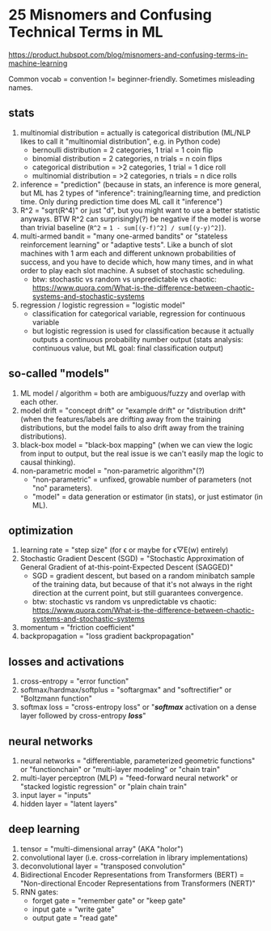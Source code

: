 # 25 Misnomers and Confusing Technical Terms in ML

https://product.hubspot.com/blog/misnomers-and-confusing-terms-in-machine-learning

Common vocab = convention != beginner-friendly. Sometimes misleading names.

## stats

1. multinomial distribution = actually is categorical distribution (ML/NLP likes to call it "multinomial distribution", e.g. in Python code)
   - bernoulli distribution = 2 categories, 1 trial = 1 coin flip
   - binomial distribution = 2 categories, n trials = n coin flips
   - categorical distribution = >2 categories, 1 trial = 1 dice roll
   - multinomial distribution = >2 categories, n trials = n dice rolls
2. inference = "prediction" (because in stats, an inference is more general, but ML has 2 types of "inference": training/learning time, and prediction time. Only during prediction time does ML call it "inference")
3. R^2 = "sqrt(R^4)" or just "d", but you might want to use a better statistic anyways. BTW R^2 can surprisingly(?) be negative if the model is worse than trivial baseline (`R^2` = `1 - sum[(y-f)^2] / sum[(y-y)^2]`).
4. multi-armed bandit = "many one-armed bandits" or "stateless reinforcement learning" or "adaptive tests". Like a bunch of slot machines with 1 arm each and different unknown probabilities of success, and you have to decide which, how many times, and in what order to play each slot machine. A subset of stochastic scheduling.
   - btw: stochastic vs random vs unpredictable vs chaotic: https://www.quora.com/What-is-the-difference-between-chaotic-systems-and-stochastic-systems
5. regression / logistic regression = "logistic model"
   - classification for categorical variable, regression for continuous variable
   - but logistic regression is used for classification because it actually outputs a continuous probability number output (stats analysis: continuous value, but ML goal: final classification output)

## so-called "models"

1. ML model / algorithm = both are ambiguous/fuzzy and overlap with each other.
2. model drift = "concept drift" or "example drift" or "distribution drift" (when the features/labels are drifting away from the training distributions, but the model fails to also drift away from the training distributions).
3. black-box model = "black-box mapping" (when we can view the logic from input to output, but the real issue is we can't easily map the logic to causal thinking).
4. non-parametric model = "non-parametric algorithm"(?)
   - "non-parametric" = unfixed, growable number of parameters (not "no" parameters).
   - "model" = data generation or estimator (in stats), or just estimator (in ML).

## optimization

1. learning rate = "step size" (for ϵ or maybe for ϵ▽E(w) entirely)
2. Stochastic Gradient Descent (SGD) = "Stochastic Approximation of General Gradient of at-this-point-Expected Descent (SAGGED)"
   - SGD = gradient descent, but based on a random minibatch sample of the training data, but because of that it's not always in the right direction at the current point, but still guarantees convergence.
   - btw: stochastic vs random vs unpredictable vs chaotic: https://www.quora.com/What-is-the-difference-between-chaotic-systems-and-stochastic-systems
3. momentum = "friction coefficient"
4. backpropagation = "loss gradient backpropagation"

## losses and activations

1. cross-entropy = "error function"
2. softmax/hardmax/softplus = "softargmax" and "softrectifier" or "Boltzmann function"
3. softmax loss = "cross-entropy loss" or "_**softmax**_ activation on a dense layer followed by cross-entropy _**loss**_"

## neural networks

1. neural networks = "differentiable, parameterized geometric functions" or "functionchain" or "multi-layer modeling" or "chain train"
2. multi-layer perceptron (MLP) = "feed-forward neural network" or "stacked logistic regression" or "plain chain train"
3. input layer = "inputs"
4. hidden layer = "latent layers"

## deep learning

1. tensor = "multi-dimensional array" (AKA "holor")
2. convolutional layer (i.e. cross-correlation in library implementations)
3. deconvolutional layer = "transposed convolution"
4. Bidirectional Encoder Representations from Transformers (BERT) = "Non-directional Encoder Representations from Transformers (NERT)"
5. RNN gates:
   - forget gate = "remember gate" or "keep gate"
   - input gate = "write gate"
   - output gate = "read gate"
